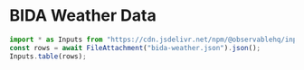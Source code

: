 # BIDA Weather Data

```js
import * as Inputs from "https://cdn.jsdelivr.net/npm/@observablehq/inputs@0.12/+esm";
const rows = await FileAttachment("bida-weather.json").json();
Inputs.table(rows);
```
